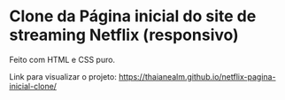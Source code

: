 # Clone da Página inicial do site de streaming Netflix (responsivo)
Feito com HTML e CSS puro.

Link para visualizar o projeto: https://thaianealm.github.io/netflix-pagina-inicial-clone/
